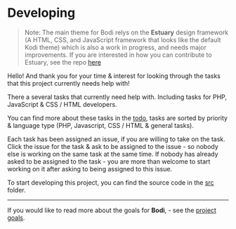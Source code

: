 # Developing

> Note: The main theme for Bodi relys on the <b>Estuary</b> design framework (A HTML, CSS, and JavaScript framework that looks like the default Kodi theme) which is also a work in progress, and needs major improvements. If you are interested in how you can contribute to Estuary, see the repo [here](https://github.com/MarketingPipeline/Estuary) 


Hello! And thank you for your time & interest for looking through the tasks that this project currently needs help with!

There a several tasks that currently need help with. Including tasks for PHP, JavaScript & CSS / HTML developers. 

You can find more about these tasks in the [todo](.github/TO-DO.md), tasks are sorted by priority & language type (PHP, Javascript, CSS / HTML & general tasks).

Each task has been assigned an issue, if you are willing to take on the task. Click the issue for the task & ask to be assigned to the issue - so nobody else is working on the same task at the same time. 
If nobody has already asked to be assigned to the task - you are more than welcome to start working on it after asking to being assigned to this issue. 


To start developing this project, you can find the source code in the [src](https://github.com/MarketingPipeline/Bodi/src) folder.

---

If you would like to read more about the goals for <b>Bodi</b>, - see the [project goals](.github/PROJECT_GOALS.md). 




